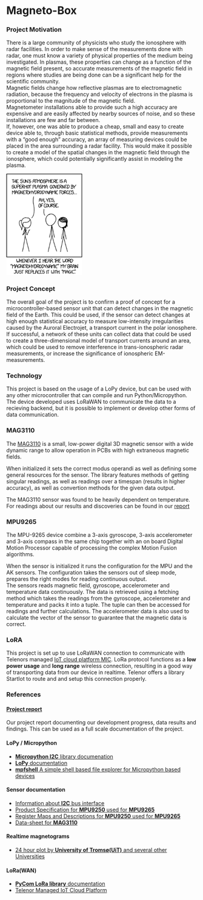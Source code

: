 # Magneto-Box

### Project Motivation
There is a large community of physicists who study the ionosphere with radar facilities. In
order to make sense of the measurements done with radar, one must know a variety of physical
properties of the medium being investigated. In plasmas, these properties can change as a function of the magnetic field present, so accurate measurements of the magnetic field in regions where studies are being done can be a significant help for the scientific community.
<br>Magnetic fields change how reflective plasmas are to electromagnetic radiation, because the frequency and velocity of electrons in the plasma is proportional to the magnitude of the magnetic field. 
<br>Magnetometer installations able to provide such a high accuracy are expensive and are easily affected by nearby sources of noise, and so these installations are few and far between. 
<br>If, however, one was able to produce a cheap, small and easy to create device able to, through basic statistical methods, provide measurements with a “good enough” accuracy, an array of measuring devices could be placed in the area surrounding a radar facility. This would make it possible to create a model of the spatial changes in the magnetic field through the ionosphere, which could potentially significantly assist in modeling the plasma.

<img src="./img/magnetohydrodynamics.png" width="200">

### Project Concept
The overall goal of the project is to confirm a proof of concept for a microcontroller-based sensor unit that can detect changes in the magnetic field of the Earth. This could be used, if the sensor can detect changes at high enough statistical accuracy to measure low-intensity irregularities caused by the Auroral Electrojet, a transport current in the polar ionosphere. If successful, a network of these units can collect data that could be used to create a three-dimensional model of transport currents around an area, which could be used to remove interference in trans-ionospheric radar measurements, or increase the significance of ionospheric EM-measurements.


### Technology
This project is based on the usage of a LoPy device, but can be used with any other microcontroller that can compile and run Python/Micropython. The device developed uses LoRaWAN to communicate the data to a recieving backend, but it is possible to implement or develop other forms of data communication.

### MAG3110
The [MAG3110](https://www.nxp.com/docs/en/data-sheet/MAG3110.pdf) is a small, low-power digital 3D magnetic sensor with a wide dynamic range to allow operation in PCBs with high extraneous magnetic fields.

When initialized it sets the correct modus operandi as well as defining some
general resources for the sensor. The library features methods of getting singular readings, as well as readings over a timespan (results in higher accuracy), as well as convertion methods for the given data output.

The MAG3110 sensor was found to be heavily dependent on temperature.<br>
For readings about our results and discoveries can be found in our [report](./doc/project_report.pdf) 

### MPU9265
The MPU-9265 device combine a 3-axis gyroscope, 3-axis accelerometer and 3-axis compass in the same chip together with an on board Digital Motion Processor capable of processing the complex Motion Fusion algorithms.

When the sensor is initialized it runs the configuration for the MPU and the AK sensors. The configuration takes the sensors out of sleep mode, prepares the right modes for reading continuous output. <br>The sensors reads magnetic field, gyroscope, accelerometer and temperature data continuously. The data is retrieved using a fetching method which takes the
readings from the gyroscope, accelerometer and temperature and packs it into a tuple. The tuple can then be accessed for readings and further calculations. The accelerometer data is also used to calculate the vector of the sensor to guarantee that the magnetic data is correct.

### LoRA 
This project is set up to use LoRaWAN connection to communicate with Telenors managed [IoT cloud platform MIC](https://docs.telenorconnexion.com/mic/). LoRa protocol functions as a **low power usage** and **long range** wireless connection, resulting in a good way of transporting data from our device in realtime. Telenor offers a library StartIot to route and and setup this connection properly.

### References
#### [**Project report**](./doc/project_report.pdf)
Our project report documenting our development progress, data results and findings. This can be used as a full scale documentation of the project.

#### LoPy / Micropython
* [**Micropython I2C** library documenation](http://docs.micropython.org/en/latest/wipy/library/machine.I2C.html)
* [**LoPy** documentation](https://docs.pycom.io/chapter/gettingstarted/connection/lopy.html)
* [**mpfshell** A simple shell based file explorer for Micropython based devices](https://github.com/wendlers/mpfshell) 

#### Sensor documentation
* [Information about **I2C** bus interface](https://www.nxp.com/docs/en/application-note/AN10216.pdf)
* [Product Specification for **MPU9250** used for **MPU9265**](https://www.invensense.com/wp-content/uploads/2015/02/PS-MPU-9250A-01-v1.1.pdf)
*	[Register Maps and Descriptions for **MPU9250** used for **MPU9265**](https://www.invensense.com/wp-content/uploads/2015/02/RM-MPU-9250A-00-v1.6.pdf)
* [Data-sheet for **MAG3110**](https://www.nxp.com/docs/en/data-sheet/MAG3110.pdf)

#### Realtime magnetograms
* [24 hour plot by **University of Tromsø(UiT)** and several other Universities](http://flux.phys.uit.no/Last24/)

#### LoRa(WAN)
* [**PyCom LoRa library** documentation](https://docs.pycom.io/chapter/firmwareapi/pycom/network/lora.html)
* [Telenor Managed IoT Cloud Platform](https://docs.telenorconnexion.com/mic/)